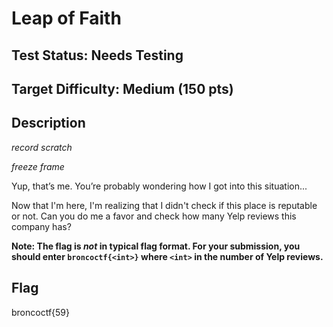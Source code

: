 # Leap of Faith

## Test Status: Needs Testing

## Target Difficulty: Medium (150 pts)

## Description

*record scratch*

*freeze frame*

Yup, that’s me. You’re probably wondering how I got into this situation...

Now that I'm here, I'm realizing that I didn't check if this place is reputable or not. Can you do me a favor and check how many Yelp reviews this company has?

__Note: The flag is *not* in typical flag format. For your submission, you should enter `broncoctf{<int>}` where `<int>` in the number of Yelp reviews.__

## Flag

broncoctf{59}